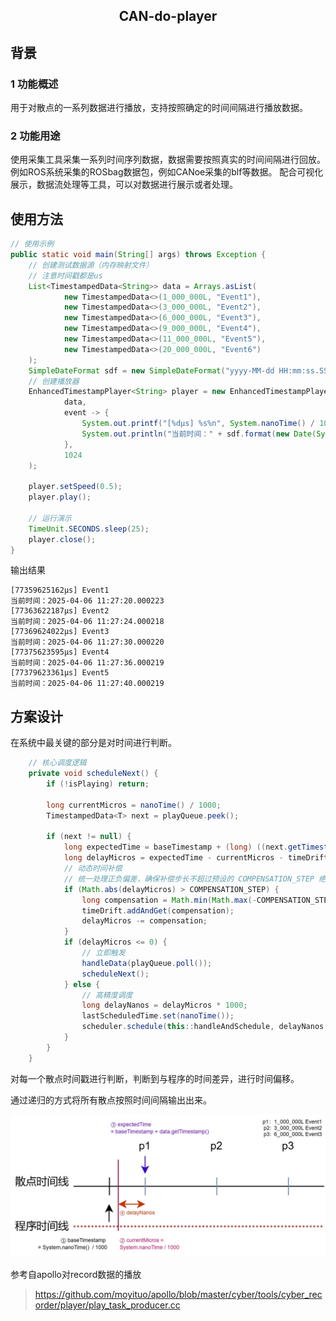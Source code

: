 
<h2><center>CAN-do-player</center></h2>

## 背景
### 1 功能概述
用于对散点的一系列数据进行播放，支持按照确定的时间间隔进行播放数据。

### 2 功能用途
使用采集工具采集一系列时间序列数据，数据需要按照真实的时间间隔进行回放。例如ROS系统采集的ROSbag数据包，例如CANoe采集的blf等数据。
配合可视化展示，数据流处理等工具，可以对数据进行展示或者处理。

## 使用方法
```java
// 使用示例
public static void main(String[] args) throws Exception {
    // 创建测试数据源（内存映射文件）
    // 注意时间戳都是us
    List<TimestampedData<String>> data = Arrays.asList(
            new TimestampedData<>(1_000_000L, "Event1"),
            new TimestampedData<>(3_000_000L, "Event2"),
            new TimestampedData<>(6_000_000L, "Event3"),
            new TimestampedData<>(9_000_000L, "Event4"),
            new TimestampedData<>(11_000_000L, "Event5"),
            new TimestampedData<>(20_000_000L, "Event6")
    );
    SimpleDateFormat sdf = new SimpleDateFormat("yyyy-MM-dd HH:mm:ss.SSSSSS");
    // 创建播放器
    EnhancedTimestampPlayer<String> player = new EnhancedTimestampPlayer<>(
            data,
            event -> {
                System.out.printf("[%dµs] %s%n", System.nanoTime() / 1000, event);
                System.out.println("当前时间：" + sdf.format(new Date(System.currentTimeMillis())));
            },
            1024
    );

    player.setSpeed(0.5);
    player.play();

    // 运行演示
    TimeUnit.SECONDS.sleep(25);
    player.close();
}
```

输出结果
```shell
[77359625162µs] Event1
当前时间：2025-04-06 11:27:20.000223
[77363622187µs] Event2
当前时间：2025-04-06 11:27:24.000218
[77369624022µs] Event3
当前时间：2025-04-06 11:27:30.000220
[77375623595µs] Event4
当前时间：2025-04-06 11:27:36.000219
[77379623361µs] Event5
当前时间：2025-04-06 11:27:40.000219
```


## 方案设计

在系统中最关键的部分是对时间进行判断。

```java
    // 核心调度逻辑
    private void scheduleNext() {
        if (!isPlaying) return;

        long currentMicros = nanoTime() / 1000;
        TimestampedData<T> next = playQueue.peek();

        if (next != null) {
            long expectedTime = baseTimestamp + (long) ((next.getTimestamp()) / speedFactor);
            long delayMicros = expectedTime - currentMicros - timeDrift.get();
            // 动态时间补偿
            // 统一处理正负偏差，确保补偿步长不超过预设的 COMPENSATION_STEP 绝对值
            if (Math.abs(delayMicros) > COMPENSATION_STEP) {
                long compensation = Math.min(Math.max(-COMPENSATION_STEP, delayMicros), COMPENSATION_STEP);
                timeDrift.addAndGet(compensation);
                delayMicros -= compensation;
            }
            if (delayMicros <= 0) {
                // 立即触发
                handleData(playQueue.poll());
                scheduleNext();
            } else {
                // 高精度调度
                long delayNanos = delayMicros * 1000;
                lastScheduledTime.set(nanoTime());
                scheduler.schedule(this::handleAndSchedule, delayNanos, TimeUnit.NANOSECONDS);
            }
        }
    }
```
对每一个散点时间戳进行判断，判断到与程序的时间差异，进行时间偏移。

通过递归的方式将所有散点按照时间间隔输出出来。

![image](https://github.com/Jarrettluo/can-do-play/raw/main/images/示意图.jpg)


参考自apollo对record数据的播放
> https://github.com/moyituo/apollo/blob/master/cyber/tools/cyber_recorder/player/play_task_producer.cc
